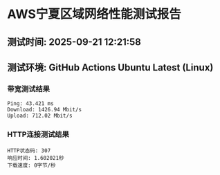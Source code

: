 # AWS宁夏区域网络性能测试报告
## 测试时间: 2025-09-21 12:21:58
## 测试环境: GitHub Actions Ubuntu Latest (Linux)

### 带宽测试结果
```
Ping: 43.421 ms
Download: 1426.94 Mbit/s
Upload: 712.02 Mbit/s
```

### HTTP连接测试结果
```
HTTP状态码: 307
响应时间: 1.602021秒
下载速度: 0字节/秒
```

